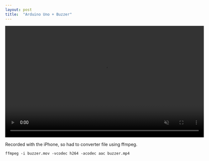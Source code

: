 ```yaml
---
layout: post
title:  "Arduino Uno + Buzzer"
---
```




<video width="640" height="360" muted controls>
    <source src="{{ '/assets/buzzer.mp4' }}" type="video/mp4"/>
</video>

<br>

Recorded with the iPhone, so had to converter file using ffmpeg.

```
ffmpeg -i buzzer.mov -vcodec h264 -acodec aac buzzer.mp4
```
